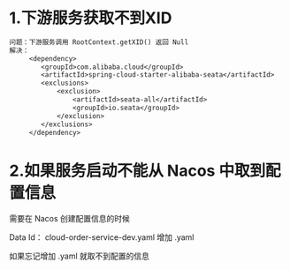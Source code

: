 # 1.下游服务获取不到XID

```txt
问题：下游服务调用 RootContext.getXID() 返回 Null
解决：
	 <dependency>
		<groupId>com.alibaba.cloud</groupId>
		<artifactId>spring-cloud-starter-alibaba-seata</artifactId>
		<exclusions>
			<exclusion>
				<artifactId>seata-all</artifactId>
				<groupId>io.seata</groupId>
			</exclusion>
		</exclusions>
	 </dependency>
```

# 2.如果服务启动不能从 Nacos 中取到配置信息

需要在 Nacos 创建配置信息的时候

Data Id：  cloud-order-service-dev.yaml      增加 .yaml  

如果忘记增加 .yaml 就取不到配置的信息